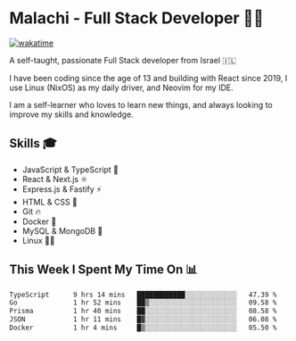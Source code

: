 # Malachi - Full Stack Developer 🚀🔥
[![wakatime](https://wakatime.com/badge/user/112ec769-e669-4b78-a46f-cf4343930741.svg)](https://wakatime.com/@112ec769-e669-4b78-a46f-cf4343930741)

A self-taught, passionate Full Stack developer from Israel 🇮🇱

I have been coding since the age of 13 and building with React since 2019, I use Linux (NixOS) as my daily driver, and Neovim for my IDE.

I am a self-learner who loves to learn new things, and always looking to improve my skills and knowledge.

## Skills 🎓
- JavaScript & TypeScript 💎
- React & Next.js ⚛️
- Express.js & Fastify ⚡️
- HTML & CSS 🎨
- Git 🔥
- Docker 🐳
- MySQL & MongoDB 💾
- Linux 👨‍💻

## This Week I Spent My Time On 📊
<!--START_SECTION:waka-->

```txt
TypeScript      9 hrs 14 mins   ████████████░░░░░░░░░░░░░   47.39 %
Go              1 hr 52 mins    ██▒░░░░░░░░░░░░░░░░░░░░░░   09.58 %
Prisma          1 hr 40 mins    ██░░░░░░░░░░░░░░░░░░░░░░░   08.58 %
JSON            1 hr 11 mins    █▓░░░░░░░░░░░░░░░░░░░░░░░   06.08 %
Docker          1 hr 4 mins     █▒░░░░░░░░░░░░░░░░░░░░░░░   05.50 %
```

<!--END_SECTION:waka-->
